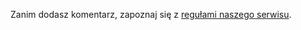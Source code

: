 Zanim dodasz komentarz, zapoznaj się z [regułami naszego serwisu](../house-rules.md).

<!--HONumber=Dec16_HO2-->



